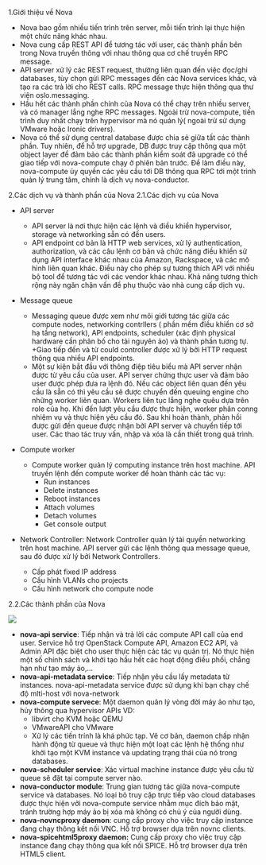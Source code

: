 1.Giới thiệu về Nova
- Nova bao gồm nhiều tiến trình trên server, mỗi tiến trình lại thực hiện một chức năng khác nhau.  
- Nova cung cấp REST API để tương tác với user, các thành phần bên trong Nova truyền thông với nhau thông qua cơ chế truyền RPC message.  
- API server xử lý các REST request, thường liên quan đến việc đọc/ghi databases, tùy chọn gửi RPC messages đến các Nova services khác, và tạo ra các trả lời cho REST calls. RPC message thực hiện thông qua thư viện oslo.messaging.  
- Hầu hết các thành phần chính của Nova có thể chạy trên nhiều server, và có manager lắng nghe RPC messages. Ngoài trừ nova-compute, tiến trình duy nhất chạy trên hypervisor mà nó quản lý( ngoài trừ sử dụng VMware hoặc Ironic drivers).  
- Nova có thể sử dụng central database được chia sẻ giữa tất các thành phần. Tuy nhiên, để hỗ trợ upgrade, DB được truy cập thông qua một object layer để đảm bảo các thành phần kiểm soát đã upgrade có thể giao tiếp với nova-compute chạy ở phiên bản trước. Để làm điều này, nova-compute ủy quyền các yêu cầu tới DB thông qua RPC tới một trình quản lý trung tâm, chính là dịch vụ nova-conductor.  

2.Các dịch vụ và thành phần của Nova
2.1.Các dịch vụ của Nova
- API server    
	+ API server là nơi thực hiện các lệnh và điều khiển hypervisor, storage và networking sẵn có đến users.  
	+ API endpoint cơ bản là HTTP web services, xử lý authentication, authorization, và các câu lệnh cơ bản và chức năng điều khiển sử dụng API interface khác nhau của Amazon, Rackspace, và các mô hình liên quan khác. Điều này cho phép sự tương thích API với nhiều bộ tool để tương tác với các vendor khác nhau. Khả năng tương thích rộng này ngăn chặn vấn đề phụ thuộc vào nhà cung cấp dịch vụ.  
- Message queue
	+ Messaging queue được xem như môi giới tương tác giữa các compute nodes, networking contrllers ( phần mềm điều khiển cơ sở hạ tầng network), API endpoints, scheduler (xác định physical hardware cần phân bố cho tài nguyên ảo) và thành phần tương tự.  
	+Giao tiếp đến và từ could controller được xử lý bởi HTTP request thông qua nhiều API endpoints.  
	+ Một sự kiện bắt đầu với thông điệp tiêu biểu mà API server nhận được từ yêu cầu của user. API server chứng thực user và đảm bảo user được phép đưa ra lệnh đó. Nếu các object liên quan đến yêu cầu là sẵn có thì yêu cầu sẽ được chuyển đến queuing engine cho những worker liên quan. Workers liên tục lắng nghe quêu dựa trên role của họ. Khi đến lượt yêu cầu được thực hiện, worker phân conng nhiệm vụ và thực hiện yêu cầu đó. Sau khi hoàn thành, phản hồi được gửi đến queue được nhận bởi API server  và chuyển tiếp tới user. Các thao tác truy vấn, nhập và xóa là cần thiết trong quá trình.  
- Compute worker
	+ Compute worker quản lý computing instance trên host machine. API truyền lệnh đến compute worker để hoàn thành các tác vụ:  
		- Run instances
		- Delete instances
		- Reboot instances
		- Attach volumes
		- Detach volumes
		- Get console output

- Network Controller: Network Controller quản lý tài quyền networking trên host machine. API server gửi các lệnh thông qua message queue, sau đó được xử lý bởi Network Controllers.  
	+ Cấp phát fixed IP address
	+ Cấu hình VLANs cho projects
	+ Cấu hình network cho compute node

2.2.Các thành phần của Nova

<img src="../images/nova_thanhphan.png" />

- **nova-api service**: Tiếp nhận và trả lời các compute API call của end user. Service hỗ trợ OpenStack Compute API, Amazon EC2 API, và Admin API đặc biệt cho user thực hiện các tác vụ quản trị. Nó thực hiện một số chính sách và khởi tạo hầu hết các hoạt động điều phối, chẳng hạn như tạo máy ảo,…  
- **nova-api-metadata service**: Tiếp nhận yêu cầu lấy metadata từ instances. nova-api-metadata service được sử dụng khi bạn chạy chế độ mlti-host với nova-network  
- **nova-compute servece**: Một daemon quản lý vòng đời máy ảo như tạo, hủy thông qua hypervisor APIs VD:  
	+ libvirt cho KVM hoặc QEMU
	+ VMwareAPI cho VMware
	+ Xử lý các tiến trính là khá phức tạp. Vê cơ bản, daemon chấp nhận hành động từ queue và thực hiện một loạt các lệnh hệ thống như khởi tạo một KVM instance và updating trạng thái của nó trong databases.  
- **nova-scheduler service**: Xác virtual machine instance được yêu cầu từ queue sẽ đặt tại compute server nào.  
- **nova-conductor module**: Trung gian tương tác giữa nova-compute service và databases. Nó loại bỏ truy cập trực tiếp vào cloud databases được thực hiện vởi nova-compute service nhằm mục đích bảo mật, tránh trường hợp máy ảo bị xóa mà không có chủ ý của người dùng.  
- **nova-novncproxy daemon**: cung cấp proxy cho việc truy cập instance đang chạy thông kết nối VNC. Hỗ trợ browser dựa trên novnc clients.  
- **nova-spicehtml5proxy daemon:** Cung cấp proxy cho việc truy cập instance đang chạy thông qua kết nối SPICE. Hỗ trợ browser dựa trên HTML5 client.  









